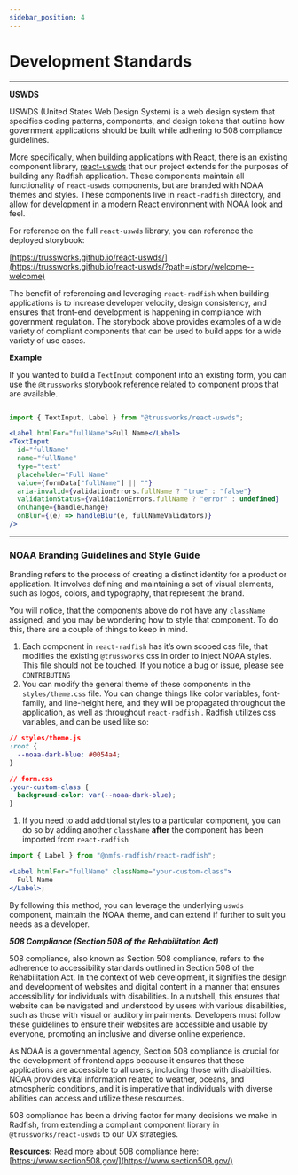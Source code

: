 ```yaml
---
sidebar_position: 4
---
```


# Development Standards

---

**USWDS**

USWDS (United States Web Design System) is a web design system that specifies coding patterns, components, and design tokens that outline how government applications should be built while adhering to 508 compliance guidelines.

More specifically, when building applications with React, there is an existing component library, [react-uswds](https://trussworks.github.io/react-uswds/?path=/story/welcome--welcome) that our project extends for the purposes of building any Radfish application. These components maintain all functionality of `react-uswds` components, but are branded with NOAA themes and styles. These components live in `react-radfish` directory, and allow for development in a modern React environment with NOAA look and feel.

For reference on the full `react-uswds` library, you can reference the deployed storybook:

[https://trussworks.github.io/react-uswds/](https://trussworks.github.io/react-uswds/?path=/story/welcome--welcome)

The benefit of referencing and leveraging `react-radfish` when building applications is to increase developer velocity, design consistency, and ensures that front-end development is happening in compliance with government regulation. The storybook above provides examples of a wide variety of compliant components that can be used to build apps for a wide variety of use cases.

<!--
<aside>
If you need another component for your application support, please see `CONTRIBUTING` section (In progress)
</aside>
-->

**Example**

If you wanted to build a `TextInput` component into an existing form, you can use the `@trussworks` [storybook reference](https://trussworks.github.io/react-uswds/?path=/docs/components-text-input--default-text-input) related to component props that are available.

```jsx

import { TextInput, Label } from "@trussworks/react-uswds";

<Label htmlFor="fullName">Full Name</Label>
<TextInput
  id="fullName"
  name="fullName"
  type="text"
  placeholder="Full Name"
  value={formData["fullName"] || ""}
  aria-invalid={validationErrors.fullName ? "true" : "false"}
  validationStatus={validationErrors.fullName ? "error" : undefined}
  onChange={handleChange}
  onBlur={(e) => handleBlur(e, fullNameValidators)}
/>
```

---

### **NOAA Branding Guidelines and Style Guide**

Branding refers to the process of creating a distinct identity for a product or application. It involves defining and maintaining a set of visual elements, such as logos, colors, and typography, that represent the brand.

You will notice, that the components above do not have any `className` assigned, and you may be wondering how to style that component. To do this, there are a couple of things to keep in mind.

1. Each component in `react-radfish` has it’s own scoped css file, that modifies the existing `@trussworks` css in order to inject NOAA styles. This file should not be touched. If you notice a bug or issue, please see `CONTRIBUTING`
2. You can modify the general theme of these components in the `styles/theme.css` file. You can change things like color variables, font-family, and line-height here, and they will be propagated throughout the application, as well as throughout `react-radfish` . Radfish utilizes css variables, and can be used like so:

```css
// styles/theme.js
:root {
  --noaa-dark-blue: #0054a4;
}

// form.css
.your-custom-class {
  background-color: var(--noaa-dark-blue);
}
```

1. If you need to add additional styles to a particular component, you can do so by adding another `className` **after** the component has been imported from `react-radfish`

```jsx
import { Label } from "@nmfs-radfish/react-radfish";

<Label htmlFor="fullName" className="your-custom-class">
  Full Name
</Label>;
```

By following this method, you can leverage the underlying `uswds` component, maintain the NOAA theme, and can extend if further to suit you needs as a developer.

**_508 Compliance (Section 508 of the Rehabilitation Act)_**

508 compliance, also known as Section 508 compliance, refers to the adherence to accessibility standards outlined in Section 508 of the Rehabilitation Act. In the context of web development, it signifies the design and development of websites and digital content in a manner that ensures accessibility for individuals with disabilities. In a nutshell, this ensures that website can be navigated and understood by users with various disabilities, such as those with visual or auditory impairments. Developers must follow these guidelines to ensure their websites are accessible and usable by everyone, promoting an inclusive and diverse online experience.

As NOAA is a governmental agency, Section 508 compliance is crucial for the development of frontend apps because it ensures that these applications are accessible to all users, including those with disabilities. NOAA provides vital information related to weather, oceans, and atmospheric conditions, and it is imperative that individuals with diverse abilities can access and utilize these resources.

508 compliance has been a driving factor for many decisions we make in Radfish, from extending a compliant component library in `@trussworks/react-uswds` to our UX strategies.

**Resources:**
Read more about 508 compliance here: [https://www.section508.gov/](https://www.section508.gov/)
